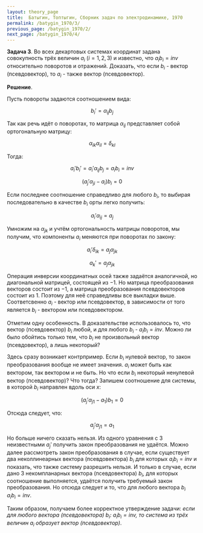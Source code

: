 ```yaml
---
layout: theory_page
title:  Батыгин, Топтыгин, Сборник задач по электродинамике, 1970
permalink: /batygin_1970/3/
previous_page: /batygin_1970/2/
next_page: /batygin_1970/4/
---
```


**Задача 3**. Во всех декартовых системах координат задана совокупность трёх величин $a_i$ ($i = 1,2,3$) и известно, что $a_i b_i = inv$ относительно поворотов и отражений. Доказать, что если $b_i$ - вектор (псевдовектор), то $a_i$ - также вектор (псевдовектор). 

**Решение**.

Пусть повороты задаются соотношением вида:

$$
b_i' = \alpha_{ij} b_j
$$

Так как речь идёт о поворотах, то матрица $\alpha_{ij}$ представляет собой ортогональную матрицу:

$$
\alpha_{ik} \alpha_{il} = \delta_{kl}
$$

Тогда:

$$
a_i' b_i' = a_i' \alpha_{ij} b_j = a_i b_i = inv
$$

$$
(a_j' \alpha_{ji} - a_i) b_i = 0
$$

Если последнее соотношение справедливо для любого $b_i$, то выбирая последовательно в качестве $b_i$ орты легко получить:

$$
a_i' \alpha_{ij} = a_j
$$

Умножим на $\alpha_{jk}$ и учтём ортогональность матрицы поворотов, мы получим, что компоненты $a_i$ меняются при поворотах по закону:

$$
a_i' \delta_{ik} = a_j \alpha_{jk} 
$$

$$
a_k' = a_j \alpha_{jk} 
$$

Операция инверсии координатных осей также задаётся аналогичной, но диагональной матрицей, состоящей из $-1$. Но матрица преобразования векторов состоит из $-1$, а матрица преобразования псевдовекторов состоит из $1$. Поэтому для неё справедливы все выкладки выше. Соответсвенно $a_i$ - вектор или псевдовектор, в зависимости от того является $b_i$ - вектором или псевдовектором. 

Отметим одну особенность. В доказательстве использовалось то, что вектор (псевдовектор) $b_i$ любой, и для любого $b_i$ - $a_i b_i = inv$. Можно ли было обойтись только тем, что $b_i$ не произвольный вектор (псевдовектор), а лишь некоторый?

Здесь сразу возникает контрпример. Если $b_i$ нулевой вектор, то закон преобразования вообще не имеет значения. $a_i$ может быть как вектором, так вектором и не быть. Но что если $b_i$ некоторый ненулевой вектор (псевдовектор)? Что тогда? Запишем соотношение для системы, в которой $b_i$ направлен вдоль оси $x$:

$$
(a_j' \alpha_{j1} - a_1) b_1 = 0
$$

Отсюда следует, что:

$$
a_j' \alpha_{j1} = a_1
$$

Но больше ничего сказать нельзя. Из одного уравнения с 3 неизвестными $a_j'$ получить закон преобразования не удаётся. Можно далее рассмотреть закон преобразования в случае, если существует два неколлинеарных вектора (псевдовектора) $b_i$ для которых $a_i b_i = inv$ и показать, что также систему разрешить нельзя. И только в случае, если дано 3 некомпланарных вектора (псевдовектора) $b_i$, для которых соотношение выполняется, удаётся получить требуемый закон преобразования. Но отсюда следует и то, что для любого вектора $b_i$ $a_i b_i = inv$.

Таким образом, получаем более корректное утверждение задачи: _если для любого вектора (псевдовектора) $b_i$: $a_i b_i = inv$, то система из трёх величин $a_i$ образует вектор (псевдовектор)_. 




